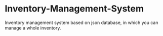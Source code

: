 # Inventory-Management-System
Inventory management system based on json database, in which you can manage a whole inventory.

